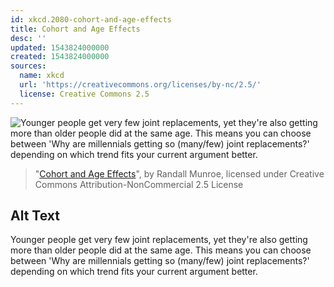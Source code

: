 ```yaml
---
id: xkcd.2080-cohort-and-age-effects
title: Cohort and Age Effects
desc: ''
updated: 1543824000000
created: 1543824000000
sources:
  name: xkcd
  url: 'https://creativecommons.org/licenses/by-nc/2.5/'
  license: Creative Commons 2.5
---
```

![Younger people get very few joint replacements, yet they're also getting more than older people did at the same age. This means you can choose between 'Why are millennials getting so (many/few) joint replacements?' depending on which trend fits your current argument better.](https://imgs.xkcd.com/comics/cohort_and_age_effects.png)
> "[Cohort and Age Effects](https://xkcd.com/2080/)", by Randall Munroe, licensed under Creative Commons Attribution-NonCommercial 2.5 License

## Alt Text
Younger people get very few joint replacements, yet they're also getting more than older people did at the same age. This means you can choose between 'Why are millennials getting so (many/few) joint replacements?' depending on which trend fits your current argument better.
